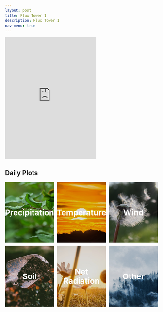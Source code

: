 ```yaml
---
layout: post
title: Flux Tower 1
description: Flux Tower 1
nav-menu: true
---
```


<html>
<head>
  <style>
    .container {
      display: flex;
      align-items: center;
    }
    
    .html-object {
      flex: 2;
    }
    
    .image {
      flex: 1;
      margin-left: 10px;
      display: flex;
      align-items: center;
      justify-content: center;
    }
    
    .image img {
      border-radius: 50%;
      width: 250px; /* Increased the width to make the image bigger */
      height: 250px; /* Increased the height to make the image bigger */
      object-fit: cover;
      filter: brightness(70%); /* Added dark overlay to improve text readability */
    }
    
    .grid-container {
      display: grid;
      grid-template-columns: repeat(3, 1fr);
      grid-template-rows: repeat(2, 1fr);
      grid-gap: 10px;
    }
    
    .grid-item {
      position: relative;
      overflow: hidden;
      height: 200px; /* Adjust the height to make it square */
      border-radius: 0; /* Make the buttons square-shaped */
    }
    
    .grid-item a {
      position: relative;
      display: flex;
      flex-direction: column;
      align-items: center;
      justify-content: center;
      width: 100%;
      height: 100%;
      text-decoration: none;
      color: #ffffff;
      transition: background-color 0.3s ease; /* Add transition effect */
      outline: none; /* Remove the outline on buttons */
      border: none; /* Remove the border on buttons */
    }
    
    .grid-item a::before {
      content: "";
      position: absolute;
      top: 0;
      left: 0;
      width: 100%;
      height: 100%;
      background-color: rgba(0, 0, 0, 0.7); /* Add black overlay */
      transition: opacity 0.3s ease; /* Add transition effect */
      opacity: 1; /* Set the initial opacity to show the black overlay */
    }
    
    .grid-item a:hover::before {
      opacity: 0; /* Remove the black overlay on hover */
    }
    
    .grid-item img {
      width: 100%;
      height: 100%;
      object-fit: cover;
      filter: brightness(100%);
      transition: filter 0.3s ease; /* Add transition effect */
      outline: none; /* Remove the outline on images */
    }
    
    .grid-item:hover img {
      filter: brightness(50%); /* Darken the image on hover */
    }
    
    .grid-item:hover span {
      color: #ffffff; /* Keep the text white when hovering */
    }
    
    .grid-item span {
      position: absolute;
      top: 50%;
      left: 50%;
      transform: translate(-50%, -50%);
      z-index: 1;
      text-align: center;
      font-size: 26px; /* Adjust the font size as needed */
      font-weight: bold;
      pointer-events: none; /* Prevent the span from interfering with hover events */
    }
  </style>
</head>
<body>
  <div class="container">
    <div class="html-object">
      <!-- Here's where you add the iframe to embed the Plotly graph -->
      <iframe width="100%" height="400" frameborder="0" scrolling="no" src="https://rawcdn.githack.com/kesondrakey/kesondrakey.github.io/d7d6c8619bd58493be9406344f4e9e6830b1f298/longterm_plots/longterm_plotly_fluxtower1.html"></iframe>
    </div>
  </div>

  <h2>Daily Plots</h2>

  <div class="grid-container">
    <div class="grid-item">
      <a href="https://kesondrakey.github.io/fluxtower1/precip">
        <img src="images/precip.jpeg" alt="Precipitation">
        <span>Precipitation</span>
      </a>
    </div>
    <div class="grid-item">
      <a href="https://kesondrakey.github.io/fluxtower1/temp">
        <img src="images/temp.jpeg" alt="Temperature">
        <span>Temperature</span>
      </a>
    </div>
    <div class="grid-item">
      <a href="https://kesondrakey.github.io/fluxtower1/wind">
        <img src="images/wind.jpeg" alt="Wind">
        <span>Wind</span>
      </a>
    </div>
    <div class="grid-item">
      <a href="https://kesondrakey.github.io/fluxtower1/soil">
        <img src="images/soil.jpeg" alt="Soil">
        <span>Soil</span>
      </a>
    </div>
    <div class="grid-item">
      <a href="https://kesondrakey.github.io/fluxtower1/netrad">
        <img src="images/netrad.jpeg" alt="Net Radiation">
        <span>Net Radiation</span>
      </a>
    </div>
    <div class="grid-item">
      <a href="https://kesondrakey.github.io/fluxtower1/other">
        <img src="images/other.jpeg" alt="Other">
        <span>Other</span>
      </a>
    </div>
  </div>
</body>
</html>





